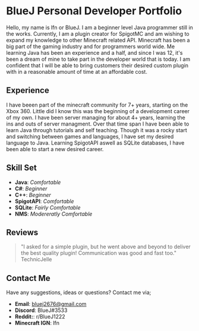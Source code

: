 # BlueJ Personal Developer Portfolio

Hello, my name is lfn or BlueJ. I am a beginner level Java programmer still in the works. Currently, I am a plugin creator for SpigotMC and am wishing to expand my knowledge to other Minecraft related API. Minecraft has been a big part of the gaming industry and for programmers world wide. Me learning Java has been an experience and a half, and since I was 12, it's been a dream of mine to take part in the developer world that is today. I am confident that I will be able to bring customers their desired custom plugin with in a reasonable amount of time at an affordable cost.

## Experience
I have beeen part of the minecraft community for 7+ years, starting on the Xbox 360. Little did I know this was the beginning of a development career of my own. I have been server managing for about 4+ years, learning the ins and outs of server managment. Over that time span I have been able to learn Java through tutorials and self teaching. Though it was a rocky start and switching between games and languages, I have set my desired language to Java. Learning SpigotAPI aswell as SQLite databases, I have been able to start a new desired career.

## Skill Set
- **Java**: _Comfortable_
- **C#**: _Beginner_
- **C++**: _Beginner_
- **SpigotAPI**: _Comfortable_
- **SQLite**: _Fairly Comfortable_
- **NMS**: _Modereratly Comfortable_

## Reviews
>"I asked for a simple plugin, but he went above and beyond to deliver the best quality plugin! Communication was good and fast too."
> TechnicJelle


## Contact Me
Have any suggestions, ideas or questions? Contact me via;
- **Email**: bluej2676@gmail.com
- **Discord**: BlueJ#3533
- **Reddit:**: r/BlueJ1222
- **Minecraft IGN**: lfn
